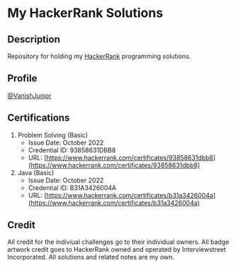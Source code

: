 # My HackerRank Solutions

## Description

Repository for holding my [HackerRank](https://www.hackerrank.com/) programming solutions.

## Profile

[@VanishJunior](https://www.hackerrank.com/VanishJunior)

## Certifications

1. Problem Solving (Basic)
    * Issue Date: October 2022
    * Credential ID: 93858631DBB8
    * URL: [https://www.hackerrank.com/certificates/93858631dbb8](https://www.hackerrank.com/certificates/93858631dbb8)
2. Java (Basic)
    * Issue Date: October 2022
    * Credential ID: B31A3426004A
    * URL: [https://www.hackerrank.com/certificates/b31a3426004a](https://www.hackerrank.com/certificates/b31a3426004a)

## Credit

All credit for the indiviual challenges go to their individual owners. All badge artwork credit goes to HackerRank owned and operated by Interviewstreet Incorporated. All solutions and related notes are my own.
